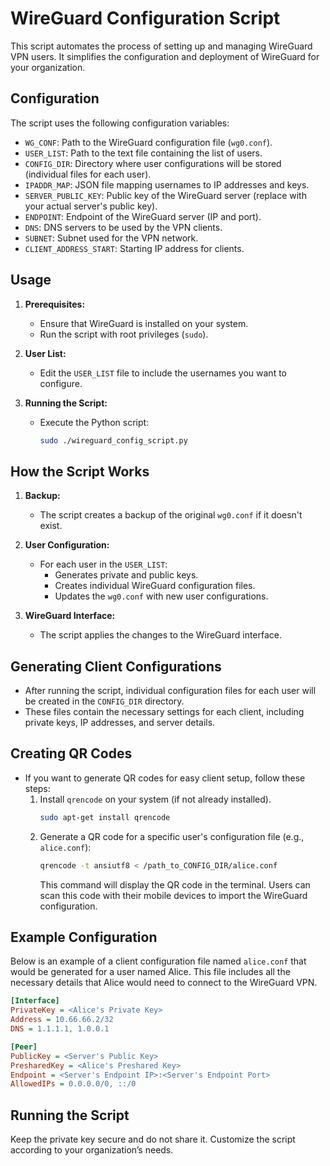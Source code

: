 # WireGuard Configuration Script

This script automates the process of setting up and managing WireGuard VPN users. It simplifies the configuration and deployment of WireGuard for your organization.

## Configuration

The script uses the following configuration variables:

- `WG_CONF`: Path to the WireGuard configuration file (`wg0.conf`).
- `USER_LIST`: Path to the text file containing the list of users.
- `CONFIG_DIR`: Directory where user configurations will be stored (individual files for each user).
- `IPADDR_MAP`: JSON file mapping usernames to IP addresses and keys.
- `SERVER_PUBLIC_KEY`: Public key of the WireGuard server (replace with your actual server's public key).
- `ENDPOINT`: Endpoint of the WireGuard server (IP and port).
- `DNS`: DNS servers to be used by the VPN clients.
- `SUBNET`: Subnet used for the VPN network.
- `CLIENT_ADDRESS_START`: Starting IP address for clients.

## Usage

1. **Prerequisites:**
   - Ensure that WireGuard is installed on your system.
   - Run the script with root privileges (`sudo`).

2. **User List:**
   - Edit the `USER_LIST` file to include the usernames you want to configure.

3. **Running the Script:**
   - Execute the Python script:
     ```bash
     sudo ./wireguard_config_script.py
     ```

## How the Script Works

1. **Backup:**
   - The script creates a backup of the original `wg0.conf` if it doesn't exist.

2. **User Configuration:**
   - For each user in the `USER_LIST`:
     - Generates private and public keys.
     - Creates individual WireGuard configuration files.
     - Updates the `wg0.conf` with new user configurations.

3. **WireGuard Interface:**
   - The script applies the changes to the WireGuard interface.

## Generating Client Configurations

- After running the script, individual configuration files for each user will be created in the `CONFIG_DIR` directory.
- These files contain the necessary settings for each client, including private keys, IP addresses, and server details.

## Creating QR Codes

- If you want to generate QR codes for easy client setup, follow these steps:
  1. Install `qrencode` on your system (if not already installed).
     ```bash
     sudo apt-get install qrencode
     ```
  2. Generate a QR code for a specific user's configuration file (e.g., `alice.conf`):
     ```bash
     qrencode -t ansiutf8 < /path_to_CONFIG_DIR/alice.conf
     ```
     This command will display the QR code in the terminal. Users can scan this code with their mobile devices to import the WireGuard configuration.

## Example Configuration

Below is an example of a client configuration file named `alice.conf` that would be generated for a user named Alice. This file includes all the necessary details that Alice would need to connect to the WireGuard VPN.

```ini
[Interface]
PrivateKey = <Alice's Private Key>
Address = 10.66.66.2/32
DNS = 1.1.1.1, 1.0.0.1

[Peer]
PublicKey = <Server's Public Key>
PresharedKey = <Alice's Preshared Key>
Endpoint = <Server's Endpoint IP>:<Server's Endpoint Port>
AllowedIPs = 0.0.0.0/0, ::/0
```

## Running the Script

Keep the private key secure and do not share it.
Customize the script according to your organization’s needs.

